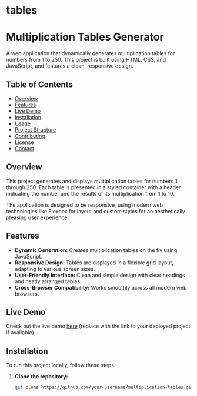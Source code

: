 # tables

# Multiplication Tables Generator

A web application that dynamically generates multiplication tables for numbers from 1 to 250. This project is built using HTML, CSS, and JavaScript, and features a clean, responsive design.

## Table of Contents

- [Overview](#overview)
- [Features](#features)
- [Live Demo](#live-demo)
- [Installation](#installation)
- [Usage](#usage)
- [Project Structure](#project-structure)
- [Contributing](#contributing)
- [License](#license)
- [Contact](#contact)

## Overview

This project generates and displays multiplication tables for numbers 1 through 250. Each table is presented in a styled container with a header indicating the number and the results of its multiplication from 1 to 10.

The application is designed to be responsive, using modern web technologies like Flexbox for layout and custom styles for an aesthetically pleasing user experience.

## Features

- **Dynamic Generation:** Creates multiplication tables on the fly using JavaScript.
- **Responsive Design:** Tables are displayed in a flexible grid layout, adapting to various screen sizes.
- **User-Friendly Interface:** Clean and simple design with clear headings and neatly arranged tables.
- **Cross-Browser Compatibility:** Works smoothly across all modern web browsers.

## Live Demo

Check out the live demo [here](#) (replace with the link to your deployed project if available).

## Installation

To run this project locally, follow these steps:

1. **Clone the repository:**

   ```bash
   git clone https://github.com/your-username/multiplication-tables.git
   ```
